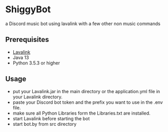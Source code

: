 # ShiggyBot
a Discord music bot using lavalink with a few other non music commands

## Prerequisites
- [Lavalink](https://github.com/Frederikam/Lavalink/)
- Java 13
- Python 3.5.3 or higher

## Usage
- put your Lavalink.jar in the main directory or the application.yml file in your Lavalink directory.
- paste your Discord bot token and the prefix you want to use in the .env file.
- make sure all Python Libraries form the Libraries.txt are installed.
- start Lavalink before starting the bot
- start bot.by from src directory